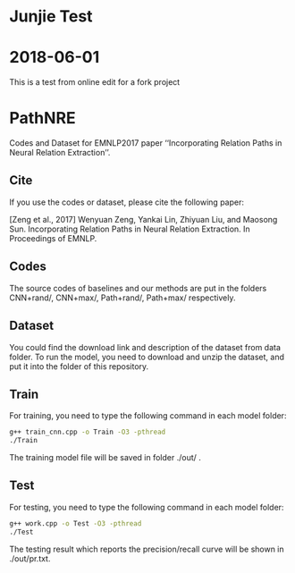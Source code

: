# Junjie Test
# 2018-06-01
This is a test from online edit for a fork project

# PathNRE
Codes and Dataset for EMNLP2017 paper ‘‘Incorporating Relation Paths in Neural Relation Extraction’’.

## Cite

If you use the codes or dataset, please cite the following paper:

[Zeng et al., 2017] Wenyuan Zeng, Yankai Lin, Zhiyuan Liu, and Maosong Sun. Incorporating Relation Paths in Neural Relation Extraction. In Proceedings of EMNLP.

## Codes

The source codes of baselines and our methods are put in the folders CNN+rand/, CNN+max/, Path+rand/, Path+max/ respectively.

## Dataset

You could find the download link and description of the dataset from data folder. To run the model, you need to download and unzip the dataset, and put it into the folder of this repository.

## Train

For training, you need to type the following command in each model folder:

```bash
g++ train_cnn.cpp -o Train -O3 -pthread
./Train
```

The training model file will be saved in folder ./out/ .

## Test

For testing, you need to type the following command in each model folder:

```bash
g++ work.cpp -o Test -O3 -pthread
./Test
```

The testing result which reports the precision/recall curve will be shown in ./out/pr.txt.

